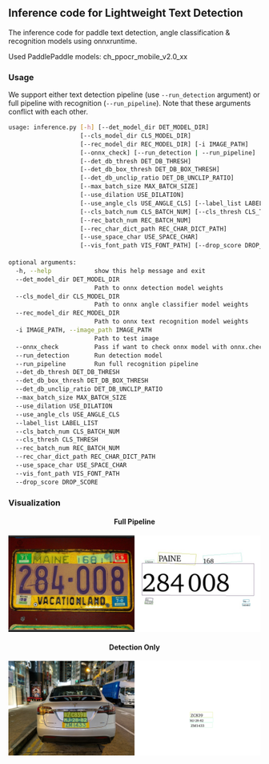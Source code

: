 ## Inference code for Lightweight Text Detection 

The inference code for paddle text detection, angle classification & recognition models using onnxruntime.

Used PaddlePaddle models: ch_ppocr_mobile_v2.0_xx

### Usage
We support either text detection pipeline (use `--run_detection` argument) or full pipeline with recognition (`--run_pipeline`). Note that these arguments conflict with each other.
```bash
usage: inference.py [-h] [--det_model_dir DET_MODEL_DIR]
                    [--cls_model_dir CLS_MODEL_DIR]
                    [--rec_model_dir REC_MODEL_DIR] [-i IMAGE_PATH]
                    [--onnx_check] [--run_detection | --run_pipeline]
                    [--det_db_thresh DET_DB_THRESH]
                    [--det_db_box_thresh DET_DB_BOX_THRESH]
                    [--det_db_unclip_ratio DET_DB_UNCLIP_RATIO]
                    [--max_batch_size MAX_BATCH_SIZE]
                    [--use_dilation USE_DILATION]
                    [--use_angle_cls USE_ANGLE_CLS] [--label_list LABEL_LIST]
                    [--cls_batch_num CLS_BATCH_NUM] [--cls_thresh CLS_THRESH]
                    [--rec_batch_num REC_BATCH_NUM]
                    [--rec_char_dict_path REC_CHAR_DICT_PATH]
                    [--use_space_char USE_SPACE_CHAR]
                    [--vis_font_path VIS_FONT_PATH] [--drop_score DROP_SCORE]

optional arguments:
  -h, --help            show this help message and exit
  --det_model_dir DET_MODEL_DIR
                        Path to onnx detection model weights
  --cls_model_dir CLS_MODEL_DIR
                        Path to onnx angle classifier model weights
  --rec_model_dir REC_MODEL_DIR
                        Path to onnx text recognition model weights
  -i IMAGE_PATH, --image_path IMAGE_PATH
                        Path to test image
  --onnx_check          Pass if want to check onnx model with onnx.checker
  --run_detection       Run detection model
  --run_pipeline        Run full recognition pipeline
  --det_db_thresh DET_DB_THRESH
  --det_db_box_thresh DET_DB_BOX_THRESH
  --det_db_unclip_ratio DET_DB_UNCLIP_RATIO
  --max_batch_size MAX_BATCH_SIZE
  --use_dilation USE_DILATION
  --use_angle_cls USE_ANGLE_CLS
  --label_list LABEL_LIST
  --cls_batch_num CLS_BATCH_NUM
  --cls_thresh CLS_THRESH
  --rec_batch_num REC_BATCH_NUM
  --rec_char_dict_path REC_CHAR_DICT_PATH
  --use_space_char USE_SPACE_CHAR
  --vis_font_path VIS_FONT_PATH
  --drop_score DROP_SCORE
```

### Visualization 

<div align="center">
    <h4> Full Pipeline </h4>
    <img src="images/results/test1.jpg" width="800">
    <h4> Detection Only </h4>
    <img src="images/results/test2.png" width="800">
</div>